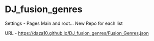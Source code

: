 # DJ_fusion_genres

Settings - Pages Main and root...
New Repo for each list

URL - https://daza10.github.io/DJ_fusion_genres/Fusion_Genres.json
